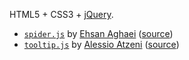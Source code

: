 HTML5 + CSS3 + [jQuery](https://jquery.com/).

- [`spider.js`](spider.js) by [Ehsan Aghaei](https://github.com/ehsanagh) ([source](https://github.com/ehsanagh/eacuda/blob/master/HTML/js/spider.js))
- [`tooltip.js`](tooltip.js) by [Alessio Atzeni](http://www.alessioatzeni.com/) ([source](http://www.alessioatzeni.com/blog/simple-tooltip-with-jquery-only-text/))
